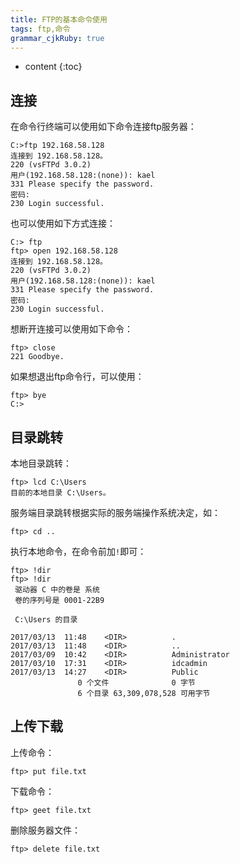 ```yaml
---
title: FTP的基本命令使用
tags: ftp,命令
grammar_cjkRuby: true
---
```


* content
{:toc}

## 连接

在命令行终端可以使用如下命令连接ftp服务器：

```
C:>ftp 192.168.58.128
连接到 192.168.58.128。
220 (vsFTPd 3.0.2)
用户(192.168.58.128:(none)): kael
331 Please specify the password.
密码:
230 Login successful.
```

也可以使用如下方式连接：

```
C:> ftp
ftp> open 192.168.58.128
连接到 192.168.58.128。
220 (vsFTPd 3.0.2)
用户(192.168.58.128:(none)): kael
331 Please specify the password.
密码:
230 Login successful.
```

想断开连接可以使用如下命令：

```
ftp> close
221 Goodbye.
```

如果想退出ftp命令行，可以使用：

```
ftp> bye
C:> 
```

## 目录跳转

本地目录跳转：

```
ftp> lcd C:\Users
目前的本地目录 C:\Users。
```

服务端目录跳转根据实际的服务端操作系统决定，如：

```
ftp> cd ..
```

执行本地命令，在命令前加`!`即可：

```
ftp> !dir
ftp> !dir
 驱动器 C 中的卷是 系统
 卷的序列号是 0001-22B9

 C:\Users 的目录

2017/03/13  11:48    <DIR>          .
2017/03/13  11:48    <DIR>          ..
2017/03/09  10:42    <DIR>          Administrator
2017/03/10  17:31    <DIR>          idcadmin
2017/03/13  14:27    <DIR>          Public
               0 个文件              0 字节
               6 个目录 63,309,078,528 可用字节
```

## 上传下载

上传命令：

```
ftp> put file.txt
```

下载命令：

```
ftp> geet file.txt
```

删除服务器文件：

```
ftp> delete file.txt
```